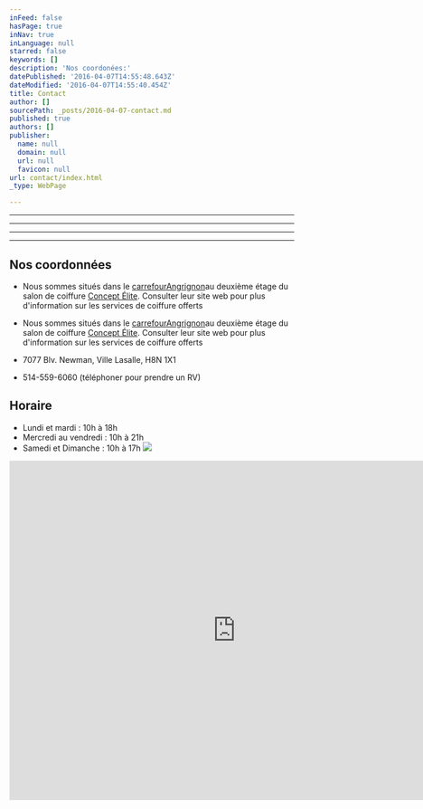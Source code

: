 ```yaml
---
inFeed: false
hasPage: true
inNav: true
inLanguage: null
starred: false
keywords: []
description: 'Nos coordonées:'
datePublished: '2016-04-07T14:55:48.643Z'
dateModified: '2016-04-07T14:55:40.454Z'
title: Contact
author: []
sourcePath: _posts/2016-04-07-contact.md
published: true
authors: []
publisher:
  name: null
  domain: null
  url: null
  favicon: null
url: contact/index.html
_type: WebPage

---
```

****

****

****

****

## Nos coordonnées

* Nous sommes situés dans le [carrefour][0][Angrignon][1]au deuxième étage du salon de coiffure [Concept Élite][2]. Consulter leur site web pour plus d'information sur les services de coiffure offerts
* Nous sommes situés dans le [carrefour][3][Angrignon][1]au deuxième étage du salon de coiffure [Concept Élite][2]. Consulter leur site web pour plus d'information sur les services de coiffure offerts

* 7077 Blv. Newman, Ville Lasalle, H8N 1X1

* 514-559-6060 (téléphoner pour prendre un RV)

## Horaire

* Lundi et mardi : 10h à 18h
* Mercredi au vendredi : 10h à 21h
* Samedi et Dimanche : 10h à 17h
![](https://the-grid-user-content.s3-us-west-2.amazonaws.com/db5314e0-9da6-48be-a8c5-7fb186e39728.jpg)

<iframe src="https://www.google.com/maps/embed?pb=!1m14!1m8!1m3!1d11196.457751477443!2d-73.617744!3d45.44735!3m2!1i1024!2i768!4f13.1!3m3!1m2!1s0x0%3A0x3aca6834a28be1a!2sConcept+Ellite!5e0!3m2!1sfr!2sca!4v1460000531638" width="800" height="600" frameborder="0" allowfullscreen="" style=""></iframe>



[0]: null
[1]: http://www.carrefourangrignon.com/fr
[2]: http://www.concept-elite.ca/
[3]: https://app.thegrid.io/posts/49de02ea-8c26-48a1-a37d-f567ad75fbb2/null